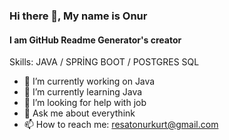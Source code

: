 ### Hi there 👋, My name is Onur
#### I am GitHub Readme Generator's creator

Skills: JAVA / SPRİNG BOOT / POSTGRES SQL

- 🔭 I’m currently working on Java 
- 🌱 I’m currently learning Java 
- 🤔 I’m looking for help with job 
- 💬 Ask me about everythink 
- 📫 How to reach me: resatonurkurt@gmail.com 




